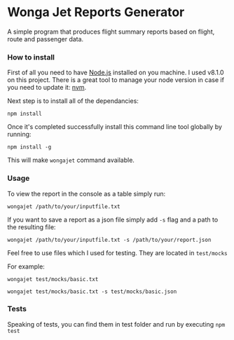 # Wonga Jet Reports Generator

A simple program that produces flight summary reports based on flight, route and passenger data.

### How to install

First of all you need to have [Node.js](https://nodejs.org/en/) installed on you machine. I used v8.1.0 on this project. There is a great tool to manage your node version in case if you need to update it: [nvm](https://github.com/creationix/nvm).

Next step is to install all of the dependancies:

```
npm install
```

Once it's completed successfully install this command line tool globally by running:
```
npm install -g
```
This will make `wongajet` command available.

### Usage

To view the report in the console as a table simply run:
```
wongajet /path/to/your/inputfile.txt
```

If you want to save a report as a json file simply add `-s` flag and a path to the resulting file:

```
wongajet /path/to/your/inputfile.txt -s /path/to/your/report.json
```

Feel free to use files which I used for testing. They are located in `test/mocks`

For example:

```
wongajet test/mocks/basic.txt

wongajet test/mocks/basic.txt -s test/mocks/basic.json
```

### Tests

Speaking of tests, you can find them in test folder and run by executing `npm test`
